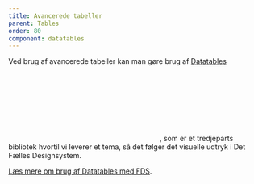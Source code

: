 ```yaml
---
title: Avancerede tabeller
parent: Tables
order: 80
component: datatables
---
```

Ved brug af avancerede tabeller kan man gøre brug af <a href="https://datatables.net/" class="icon-link">Datatables<svg class="icon-svg" focusable="false" aria-hidden="true"><use xlink:href="#open-in-new"></use></svg></a>, som er et tredjeparts bibliotek hvortil vi leverer et tema, så det følger det visuelle udtryk i Det Fælles Designsystem.

<a href="/udvidelser/datatables/">Læs mere om brug af Datatables med FDS</a>.
